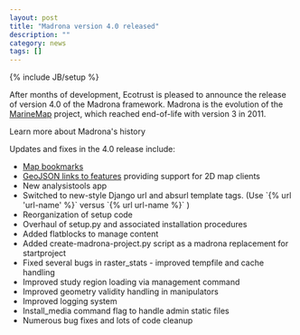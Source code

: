 ```yaml
---
layout: post
title: "Madrona version 4.0 released"
description: ""
category: news
tags: []
---
```

{% include JB/setup %}
<p>
After months of development, Ecotrust is pleased to announce the release of version 4.0 of the Madrona framework.  Madrona is the evolution of the <a href="http://marinemap.org">MarineMap</a> project, which reached end-of-life with version 3 in 2011.</p>

<p>Learn more about Madrona's history</p>

<p>
Updates and fixes in the 4.0 release include:
<ul>
	<li><a href="http://ecotrust.github.com/madrona/docs/bookmarks.html">Map bookmarks</a></li>
	<li><a href="http://ecotrust.github.com/madrona/docs/geojson.html">GeoJSON links to features</a> providing support for 2D map clients</li>
	<li>New analysistools app</li>
	<li>Switched to new-style Django url and absurl template tags. (Use `{% url 'url-name' %}` versus `{% url url-name %}` )</li>
	<li>Reorganization of setup code</li>
	<li>Overhaul of setup.py and associated installation procedures</li>
	<li>Added flatblocks to manage content</li>
	<li>Added create-madrona-project.py script as a madrona replacement for startproject</li>
	<li>Fixed several bugs in raster_stats - improved tempfile and cache handling</li>
	<li>Improved study region loading via management command</li>
	<li>Improved geometry validity handling in manipulators</li>
	<li>Improved logging system</li>
	<li>Install_media command flag to handle admin static files</li>
	<li>Numerous bug fixes and lots of code cleanup</li>
</ul>
</p>